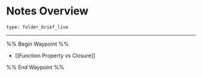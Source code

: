 # Notes Overview
 
```ccard
type: folder_brief_live
```
 
---

%% Begin Waypoint %%
- [[Function Property vs Closure]]

%% End Waypoint %%